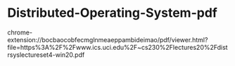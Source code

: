 # Distributed-Operating-System-pdf
chrome-extension://bocbaocobfecmglnmeaeppambideimao/pdf/viewer.html?file=https%3A%2F%2Fwww.ics.uci.edu%2F~cs230%2Flectures20%2Fdistrsyslectureset4-win20.pdf
